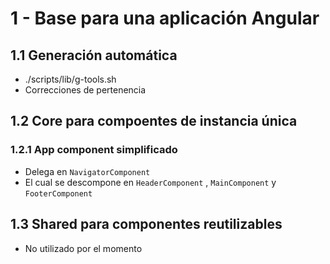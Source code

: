 # 1 - Base para una aplicación Angular

## 1.1 Generación automática
- ./scripts/lib/g-tools.sh
- Correcciones de pertenencia

## 1.2 Core para compoentes de instancia única

### 1.2.1 App component simplificado
- Delega en `NavigatorComponent`
- El cual se descompone en `HeaderComponent` , `MainComponent` y `FooterComponent`


## 1.3 Shared para componentes reutilizables
- No utilizado por el momento

